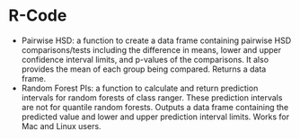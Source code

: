 # R-Code
* Pairwise HSD: a function to create a data frame containing pairwise HSD comparisons/tests including the difference in means, lower and upper confidence interval limits, and p-values of the comparisons. It also provides the mean of each group being compared. Returns a data frame.
* Random Forest PIs: a function to calculate and return prediction intervals for random forests of class ranger. These prediction intervals are not for quantile random forests. Outputs a data frame containing the predicted value and lower and upper prediction interval limits. Works for Mac and Linux users. 
